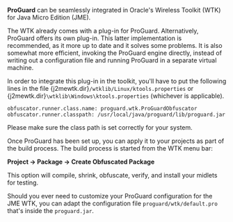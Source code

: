 **ProGuard** can be seamlessly integrated in Oracle's Wireless Toolkit (WTK)
for Java Micro Edition (JME).

The WTK already comes with a plug-in for ProGuard. Alternatively, ProGuard
offers its own plug-in. This latter implementation is recommended, as it more
up to date and it solves some problems. It is also somewhat more efficient,
invoking the ProGuard engine directly, instead of writing out a configuration
file and running ProGuard in a separate virtual machine.

In order to integrate this plug-in in the toolkit, you'll have to put the
following lines in the file {j2mewtk.dir}`/wtklib/Linux/ktools.properties` or
{j2mewtk.dir}`\wtklib\Windows\ktools.properties` (whichever is applicable).

    obfuscator.runner.class.name: proguard.wtk.ProGuardObfuscator
    obfuscator.runner.classpath: /usr/local/java/proguard/lib/proguard.jar

Please make sure the class path is set correctly for your system.

Once ProGuard has been set up, you can apply it to your projects as part of
the build process. The build process is started from the WTK menu bar:

**Project &rarr; Package &rarr; Create Obfuscated Package**

This option will compile, shrink, obfuscate, verify, and install your midlets
for testing.

Should you ever need to customize your ProGuard configuration for the JME WTK,
you can adapt the configuration file `proguard/wtk/default.pro` that's inside
the `proguard.jar`.
